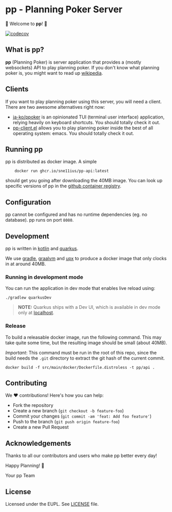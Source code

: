 # pp - Planning Poker Server

🎉 Welcome to **pp**! 🎉

[![codecov](https://codecov.io/gh/sne11ius/pp/graph/badge.svg?token=PDADRFW5QB)](https://codecov.io/gh/sne11ius/pp)

## What is pp?

**pp** (Planning Poker) is server application that provides a (mostly
websockets) API to play planning poker. If you don't know what planning poker
is, you might want to read up
[wikipedia](https://en.wikipedia.org/wiki/Planning_poker).

## Clients

If you want to play planning poker using this server, you will need a client.
There are two awesome alternatives right now:

- [ja-ko/ppoker](https://github.com/ja-ko/ppoker) is an opinionated TUI
  (terminal user interface) application, relying heavily on keyboard shortcuts.
  You should totally check it out.
- [pp-client.el](https://github.com/hennes-maertins/pp-client.el) allows you to
  play planning poker inside the best of all operating system: emacs. You should
  totally check it out.

## Running pp

pp is distributed as docker image. A simple

```shell
    docker run ghcr.io/sne11ius/pp-api:latest
```

should get you going after downloading the 40MB image. You can look up specific
versions of pp in the [github container registry](https://github.com/sne11ius/pp/pkgs/container/pp-api).

## Configuration

pp cannot be configured and has no runtime dependencies (eg. no database). pp
runs on port `8080`.

## Development

pp is written in [kotlin](https://kotlinlang.org/) and
[quarkus](https://quarkus.io/).

We use [gradle](https://gradle.org/), [graalvm](https://www.graalvm.org/) and
[upx](https://upx.github.io/) to produce a docker image that only clocks in at
around 40MB.

### Running in development mode

You can run the application in dev mode that enables live reload using:

```shell script
./gradlew quarkusDev
```

> **NOTE:**  Quarkus ships with a Dev UI, which is available in dev mode only
> at [localhost](http://localhost:8080/q/dev/).

### Release

To build a releasable docker image, run the following command. This may take
quite some time, but the resulting image should be small (about 40MB).

*Important*: This command must be run in the root of this repo, since the build
needs the `.git` directory to extract the git hash of the current commit.

```shell
docker build -f src/main/docker/Dockerfile.distroless -t pp/api .
```


## Contributing

We ❤️ contributions! Here's how you can help:

- Fork the repository
- Create a new branch (`git checkout -b feature-foo`)
- Commit your changes (`git commit -am 'feat: Add foo feature'`)
- Push to the branch (`git push origin feature-foo`)
- Create a new Pull Request

## Acknowledgements

Thanks to all our contributors and users who make pp better every day!

Happy Planning! 🚀

Your pp Team

## License

Licensed under the EUPL. See [LICENSE](./LICENSE) file.
